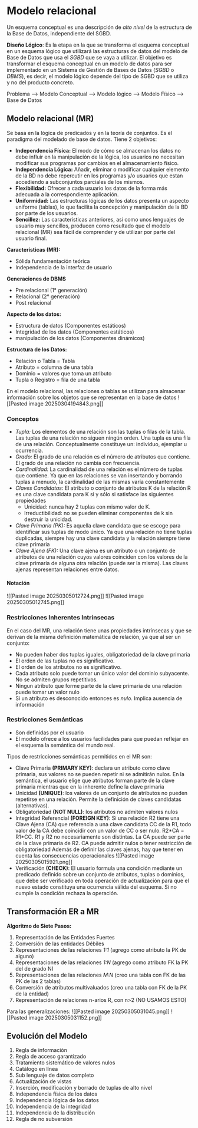 # Modelo relacional

Un esquema conceptual es una descripción de *alto nivel* de la estructura de la Base de Datos, independiente del SGBD.

**Diseño Lógico**: Es la etapa en la que se transforma el esquema conceptual en un esquema lógico que utilizará las estructuras de datos del modelo de Base de Datos que usa el *SGBD* que se vaya a utilizar. El objetivo es transformar el esquema conceptual en un modelo de datos para ser implementado en un Sistema de Gestión de Bases de Datos (*SGBD* o *DBMS*), es decir, el modelo lógico depende del tipo de SGBD que se utiliza y no del producto concreto.

Problema --> Modelo Conceptual --> Modelo lógico --> Modelo Físico --> Base de Datos

## Modelo relacional (MR)
Se basa en la lógica de predicados y en la teoría de conjuntos. Es el paradigma del modelado de base de datos. Tiene 2 objetivos:
- **Independencia Física:** El modo de cómo se almacenan los datos no debe influir en la manipulación de la lógica, los usuarios no necesitan modificar sus programas por cambios en el almacenamiento físico.
- **Independencia Lógica:** Añadir, eliminar o modificar cualquier elemento de la BD no debe repercutir en los programas y/o usuarios que estan accediendo a subconjuntos parciales de los mismos.
- **Flexibilidad:** Ofrecer a cada usuario los datos de la forma más adecuada a la correspondiente aplicación.
- **Uniformidad:** Las estructuras lógicas de los datos presenta un aspecto uniforme (tablas), lo que facilita la concepción y manipulación de la BD por parte de los usuarios.
- **Sencillez:** Las características anteriores, así como unos lenguajes de usuario muy sencillos, producen como resultado que el modelo relacional (MR) sea fácil de comprender y de utilizar por parte del usuario final.

**Características (MR):**
- Sólida fundamentación teórica
- Independencia de la interfaz de usuario

**Generaciones de DBMS**
- Pre relacional (1° generación)
- Relacional (2° generación)
- Post relacional

**Aspecto de los datos:**
- Estructura de datos (Componentes estáticos)
- Integridad de los datos (Componentes estáticos)
- manipulación de los datos (Componentes dinámicos)

**Estructura de los Datos:**
- Relación o Tabla = Tabla
- Atributo = columna de una tabla
- Dominio = valores que toma un atributo
- Tupla o Registro = fila de una tabla

En el modelo relacional, las relaciones o tablas se utilizan para almacenar información sobre los objetos que se representan en la base de datos
![[Pasted image 20250304194843.png]]

### Conceptos
- *Tupla:* Los elementos de una relación son las tuplas o filas de la tabla. Las tuplas de una relación no siguen ningún orden. Una tupla es una fila de una relación. Conceptualmente constituye un: individuo, ejemplar u ocurrencia.
- *Grado:* El grado de una relación es el número de atributos que contiene. El grado de una relación no cambia con frecuencia.
- *Cardinalidad:* La cardinalidad de una relación es el número de tuplas que contiene. Ya que en las relaciones se van insertando y borrando tuplas a menudo, la cardinalidad de las mismas varía constantemente
- *Claves Candidatas:* El atributo o conjunto de atributos K de la relación R es una clave candidata para K si y sólo si satisface las siguientes propiedades
	- Unicidad: nunca hay 2 tuplas con mismo valor de K.
	- Irreductibilidad: no se pueden eliminar componentes de k sin destruir la unicidad.
- *Clave Primaria (PK):* Es aquella clave candidata que se escoge para identificar sus tuplas de modo único. Ya que una relación no tiene tuplas duplicadas, siempre hay una clave candidata y la relación siempre tiene clave primaria
- *Clave Ajena (FK):* Una clave ajena es un atributo o un conjunto de atributos de una relación cuyos valores coinciden con los valores de la clave primaria de alguna otra relación (puede ser la misma). Las claves ajenas representan relaciones entre datos.

#### Notación
![[Pasted image 20250305012724.png]]
![[Pasted image 20250305012745.png]]
### Restricciones Inherentes Intrínsecas
En el caso del MR, una relación tiene unas propiedades intrínsecas y que se derivan de la misma definición matemática de relación, ya que al ser un conjunto:
- No pueden haber dos tuplas iguales, obligatoriedad de la clave primaria
- El orden de las tuplas no es significativo.
- El orden de los atributos no es significativo.
- Cada atributo solo puede tomar un único valor del dominio subyacente. No se admiten grupos repetitivos.
- Ningun atributo que forme parte de la clave primaria de una relación puede tomar un valor nulo
- Si un atributo es desconocido entonces es *nulo*. Implica ausencia de información

### Restricciones Semánticas
- Son definidas por el usuario
- El modelo ofrece a los usuarios facilidades para que puedan reflejar en el esquema la semántica del mundo real.

Tipos de restricciones semánticas permitidos en el MR son:
- Clave Primaria **(PRIMARY KEY)**: declara un atributo como clave primaria, sus valores no se pueden repetir ni se admitirán nulos. En la semántica, el usuario elige que atributos forman parte de la clave primaria mientras que en la inherente define la clave primaria
- Unicidad **(UNIQUE)**: los valores de un conjunto de atributos no pueden repetirse en una relación. Permite la definición de claves candidatas (alternativas).
- Obligatoriedad **(NOT NULL)**: los atributos no admiten valores nulos
- Integridad Referencial **(FOREIGN KEY)**: 
	Si una relación R2 tiene una Clave Ajena (CA) que referencia a una clave candidata CC de la R1, todo valor de la CA debe coincidir con un valor de CC o ser nulo. 
	R2\*CA = R1\*CC.
	R1 y R2 no necesariamente son distintas.
	La CA puede ser parte de la clave primaria de R2.
	CA puede admitir nulos o tener restricción de obligatoriedad
	Además de definir las claves ajenas, hay que tener en cuenta las consecuencias operacionales
![[Pasted image 20250305015921.png]]
- Verificación **(CHECK)**: El usuario formula una condición mediante un predicado definido sobre un conjunto de atributos, tuplas o dominios, que debe ser verificado en toda operación de actualización para que el nuevo estado constituya una ocurrencia válida del esquema. Si no cumple la condición rechaza la operación.


## Transformación ER a MR
**Algoritmo de Siete Pasos:**
1. Representación de las Entidades Fuertes
2. Conversión de las entidades Débiles
3. Representaciones de las relaciones *1:1* (agrego como atributo la PK de alguno)
4. Representaciones de las relaciones *1:N* (agrego como atributo FK la PK del de grado N)
5. Representaciones de las relaciones *M:N* (creo una tabla con FK de las PK de las 2 tablas)
6. Conversión de atributos multivaluados (creo una tabla con FK de la PK de la entidad)
7. Representación de relaciones n-arios R, con n>2 (NO USAMOS ESTO)

Para las generalizaciones:
![[Pasted image 20250305031045.png]]
![[Pasted image 20250305031152.png]]

## Evolución del Modelo
1. Regla de información
2. Regla de acceso garantizado
3. Tratamiento sistemático de valores nulos
4. Catálogo en línea
5. Sub lenguaje de datos completo
6. Actualización de vistas
7. Inserción, modificación y borrado de tuplas de alto nivel
8. Independencia física de los datos
9. Independencia lógica de los datos
10. Independencia de la integridad
11. Independencia de la distribución
12. Regla de no subversión